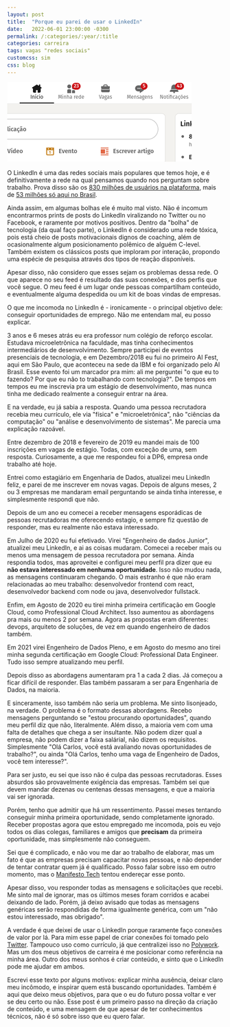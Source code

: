 ```yaml
---
layout: post
title:  "Porque eu parei de usar o LinkedIn"
date:   2022-06-01 23:00:00 -0300
permalink: /:categories/:year/:title
categories: carreira
tags: vagas "redes sociais"
customcss: sim
css: blog
---
```


![Captura de tela do LinkedIn com 23 pedidos de conexão, 5 mensagens não lidas e 43 notificações](/assets/linkedin.png)

O LinkedIn é uma das redes sociais mais populares que temos hoje, e é definitivamente a rede na qual pensamos quando nos perguntam sobre trabalho. Prova disso são os [830 milhões de usuários na plataforma](https://about.LinkedIn.com/#:~:text=830%20million%20members%20in%20more%20than%20200%20countries%20and%20territories%20worldwide.), mais de [53 milhões só aqui no Brasil](https://www.statista.com/statistics/272783/LinkedIns-membership-worldwide-by-country/).

Ainda assim, em algumas bolhas ele é muito mal visto. Não é incomum encontrarmos prints de posts do LinkedIn viralizando no Twitter ou no Facebook, e raramente por motivos positivos. Dentro da "bolha" de tecnologia (da qual faço parte), o LinkedIn é considerado uma rede tóxica, pois está cheio de posts motivacionais dignos de coaching, além de ocasionalmente algum posicionamento polêmico de alguém C-level. Também existem os clássicos posts que imploram por interação, propondo uma espécie de pesquisa através dos tipos de reação disponíveis.

Apesar disso, não considero que esses sejam os problemas dessa rede. O que aparece no seu feed é resultado das suas conexões, e dos perfis que você segue. O meu feed é um lugar onde pessoas compartilham conteúdo, e eventualmente alguma despedida ou um kit de boas vindas de empresas.

O que me incomoda no LinkedIn é - ironicamente - o principal objetivo dele: conseguir oportunidades de emprego. Não me entendam mal, eu posso explicar.

3 anos e 6 meses atrás eu era professor num colégio de reforço escolar. Estudava microeletrônica na faculdade, mas tinha conhecimentos intermediários de desenvolvimento. Sempre participei de eventos presenciais de tecnologia, e em Dezembro/2018 eu fui no primeiro AI Fest, aqui em São Paulo, que aconteceu na sede da IBM e foi organizado pelo AI Brasil. Esse evento foi um marcador pra mim: ali me perguntei "o que eu to fazendo? Por que eu não to trabalhando com tecnologia?". De tempos em tempos eu me inscrevia pra um estágio de desenvolvimento, mas nunca tinha me dedicado realmente a conseguir entrar na área.

E na verdade, eu já sabia a resposta. Quando uma pessoa recrutadora recebia meu currículo, ele via "física" e "microeletrônica", não "ciências da computação" ou "análise e desenvolvimento de sistemas". Me parecia uma explicação razoável.

Entre dezembro de 2018 e fevereiro de 2019 eu mandei mais de 100 inscrições em vagas de estágio. Todas, com exceção de uma, sem resposta. Curiosamente, a que me respondeu foi a DP6, empresa onde trabalho até hoje.

Entrei como estagiário em Engenharia de Dados, atualizei meu LinkedIn feliz, e parei de me inscrever em novas vagas. Depois de alguns meses, 2 ou 3 empresas me mandaram email perguntando se ainda tinha interesse, e simplesmente respondi que não.

Depois de um ano eu comecei a receber mensagens esporádicas de pessoas recrutadoras me oferecendo estagio, e sempre fiz questão de responder, mas eu realmente não estava interessado.

Em Julho de 2020 eu fui efetivado. Virei "Engenheiro de dados Junior", atualizei meu LinkedIn, e ai as coisas mudaram. Comecei a receber mais ou menos uma mensagem de pessoa recrutadora por semana. Ainda respondia todos, mas aproveitei e configurei meu perfil pra dizer que eu **não estava interessado em nenhuma oportunidade**. Isso não mudou nada, as mensagens continuaram chegando. O mais estranho é que não eram relacionadas ao meu trabalho: desenvolvedor frontend com react, desenvolvedor backend com node ou java, desenvolvedor fullstack.

Enfim, em Agosto de 2020 eu tirei minha primeira certificação em Google Cloud, como Professional Cloud Architect. Isso aumentou as abordagens pra mais ou menos 2 por semana. Agora as propostas eram diferentes: devops, arquiteto de soluções, de vez em quando engenheiro de dados também.

Em 2021 virei Engenheiro de Dados Pleno, e em Agosto do mesmo ano tirei minha segunda certificação em Google Cloud: Professional Data Engineer. Tudo isso sempre atualizando meu perfil.

Depois disso as abordagens aumentaram pra 1 a cada 2 dias. Já começou a ficar difícil de responder. Elas também passaram a ser para Engenharia de Dados, na maioria.

E sinceramente, isso também não seria um problema. Me sinto lisonjeado, na verdade. O problema é o formato dessas abordagens. Recebo mensagens perguntando se "estou procurando oportunidades", quando meu perfil diz que não, literalmente. Além disso, a maioria vem com uma falta de detalhes que chega a ser insultante. Não podem dizer qual a empresa, não podem dizer a faixa salárial, não dizem os requisitos. Simplesmente "Olá Carlos, você está avaliando novas oportunidades de trabalho?", ou ainda "Olá Carlos, tenho uma vaga de Engenheiro de Dados, você tem interesse?".

Para ser justo, eu sei que isso não é culpa das pessoas recrutadoras. Esses absurdos são provavelmente exigência das empresas. Também sei que devem mandar dezenas ou centenas dessas mensagens, e que a maioria vai ser ignorada.

Porém, tenho que admitir que há um ressentimento. Passei meses tentando conseguir minha primeira oportunidade, sendo completamente ignorado. Receber propostas agora que estou empregado me incomoda, pois eu vejo todos os dias colegas, familiares e amigos que **precisam** da primeira oportunidade, mas simplesmente não conseguem.

Sei que é complicado, e não vou me dar ao trabalho de elaborar, mas um fato é que as empresas precisam capacitar novas pessoas, e não depender de tentar contratar quem já é qualificado. Posso falar sobre isso em outro momento, mas o [Manifesto Tech](https://manifestotech.org/) tentou endereçar esse ponto.

Apesar disso, vou responder todas as mensagens e solicitações que recebi. Me sinto mal de ignorar, mas os últimos meses foram corridos e acabei deixando de lado. Porém, já deixo avisado que todas as mensagens genéricas serão respondidas de forma igualmente genérica, com um "não estou interessado, mas obrigado".

A verdade é que deixei de usar o LinkedIn porque raramente faço conexões de valor por lá. Para mim esse papel de criar conexões foi tomado pelo [Twitter](twitter.com/1cadumagalhaes). Tampouco uso como currículo, já que centralizei isso no [Polywork](work.cadumagalhaes.dev). Mas um dos meus objetivos de carreira é me posicionar como referência na minha área. Outro dos meus sonhos é criar conteúdo, e sinto que o LinkedIn pode me ajudar em ambos.

Escrevi esse texto por alguns motivos: explicar minha ausência, deixar claro meu incômodo, e inspirar quem está buscando oportunidades. Também é aqui que deixo meus objetivos, para que o eu do futuro possa voltar e ver se deu certo ou não. Esse post é um primeiro passo na direção da criação de conteúdo, e uma mensagem de que apesar de ter conhecimentos técnicos, não é só sobre isso que eu quero falar.